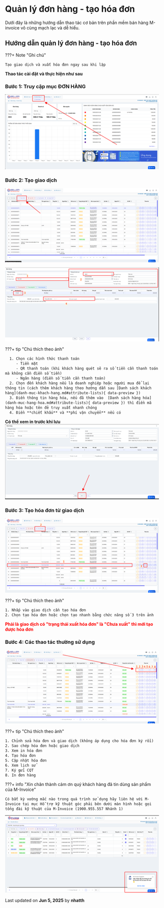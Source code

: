 # **Quản lý đơn hàng - tạo hóa đơn**

Dưới đây là những hướng dẫn thao tác cơ bản trên phần mềm bán hàng M-invoice vô cùng mạch lạc và dễ hiểu.

## **Hướng dẫn quản lý đơn hàng - tạo hóa đơn**

???+ Note "Ghi chú"

    Tạo giao dịch và xuất hóa đơn ngay sau khi lập

**Thao tác cài đặt và thực hiện như sau**

### **Bước 1: Truy cập mục ĐƠN HÀNG**

![Hình 1](../../../assets/images/mSeller/may-tinh/don-hang-1.png)

### **Bước 2: Tạo giao dịch**

![Hình 2](../../../assets/images/mSeller/may-tinh/don-hang-2.png)

![Hình 3](../../../assets/images/mSeller/may-tinh/don-hang-3.png)

???+ tip "Chú thích theo ảnh"

      1. Chọn các hình thức thanh toán
         - Tiền mặt
         - QR thanh toán (khi khách hàng quét sẽ ra số tiền cần thanh toán mà không cần điền số tiền)
         - Ngân hàng (điền số tiền cần thanh toán)
      2. Chọn đến khách hàng nếu là doanh nghiệp hoặc người mua để lại thông tin (cách thêm khách hàng theo hướng dẫn sau [Danh sách khách hàng](danh-muc-khach-hang.md#attribute-lists){ data-preview })
      3. Điền thông tin hàng hóa, nếu đã thêm vào  [Danh sách hàng hóa](danh-muc-hang-hoa.md#attribute-lists){ data-preview }) thì điền mã hàng hóa hoặc tên đẻ truy xuất nhanh chóng
      4. Điền **chiết khấu** và **phí vận chuyển** nếu có

**Có thể xem in trước khi lưu**
![Hình 4](../../../assets/images/mSeller/may-tinh/don-hang-4.png)

### **Bước 3: Tạo hóa đơn từ giao dịch**

![Hình 5](../../../assets/images/mSeller/may-tinh/don-hang-5.png)

???+ tip "Chú thích theo ảnh"

    1. Nhấp vào giao dịch cần tạo hóa đơn
    2. Chọn tạo hóa đơn hoặc chọn tạo nhanh bằng chức năng số 3 trên ảnh

<span style="color: red; font-weight: bold">Phải là giao dịch có "trạng thái xuất hóa đơn" là "Chưa xuất" thì mới tạo được hóa đơn</span>

### **Bước 4: Các thao tác thường sử dụng**

![Hình 6](../../../assets/images/mSeller/may-tinh/don-hang-6.png)

???+ tip "Chú thích theo ảnh"

    1. Chỉnh sửa hóa đơn và giao dịch (không áp dụng cho hóa đơn ký rồi)
    2. Sao chép hóa đơn hoặc giao dịch
    3. Xem in hóa đơn
    4. Tạo hóa đơn
    5. Cập nhật hóa đơn
    6. Xem lịch sử
    7. Ký gửi CQT
    8. In đơn hàng

???+ info "Xin chân thành cảm ơn quý khách hàng đã tin dùng sản phẩm của M-Invoice"

    Có bất kỳ vướng mắc nào trong quá trình sử dụng hãy liên hệ với M-Invoice tại mục Hỗ trợ kỹ thuật góc phải bên dưới màn hình hoặc gọi tổng đài kỹ thuật của M-Invoice (1900.955.557 Nhánh 1)

![Hình 9](../../../assets/images/invoice2/hotro.png)




<div class="last-updated">Last updated on <strong>Jun 5, 2025</strong> by <strong>nhatth</strong></div>
